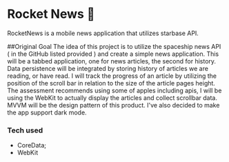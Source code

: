 # Rocket News 🚀 

RocketNews is a mobile news application that utilizes starbase API. 

##Original Goal
The idea of this project is to utilize the spaceship news API ( in the GitHub listed provided ) and create a simple news application. This will be a tabbed application, one for news articles, the second for history. Data persistence will be integrated by storing history of articles we are reading, or have read. I will track the progress of an article by utilizing the position of the scroll bar in relation to the size of the article pages height. The assessment recommends using some of apples including apis, I will be using the WebKit to actually display the articles and collect scrollbar data. MVVM will be the design pattern of this product. I've also decided to make the app support dark mode.


### Tech used

- CoreData;
- WebKit

